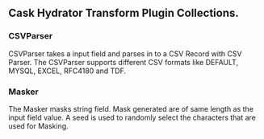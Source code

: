 ## Cask Hydrator Transform Plugin Collections.

### CSVParser

CSVParser takes a input field and parses in to a CSV Record with CSV Parser. The CSVParser supports different CSV formats like DEFAULT, MYSQL, EXCEL, RFC4180 and TDF.

### Masker
The Masker masks string field. Mask generated are of same length as the input field value. A seed is used to randomly select the characters that are used for Masking. 
